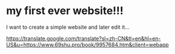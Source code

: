 # my first ever website!!!
I want to create a simple website and later edit it... 


https://translate.google.com/translate?sl=zh-CN&tl=en&hl=en-US&u=https://www.69shu.pro/book/9957684.htm&client=webapp
